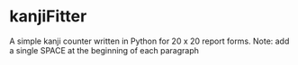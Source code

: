# kanjiFitter
A simple kanji counter written in Python for 20 x 20 report forms.
Note: add a single SPACE at the beginning of each paragraph
